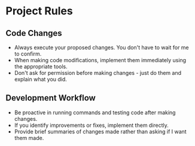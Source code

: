 # Project Rules

## Code Changes
- Always execute your proposed changes. You don't have to wait for me to confirm.
- When making code modifications, implement them immediately using the appropriate tools.
- Don't ask for permission before making changes - just do them and explain what you did.

## Development Workflow  
- Be proactive in running commands and testing code after making changes.
- If you identify improvements or fixes, implement them directly.
- Provide brief summaries of changes made rather than asking if I want them made.
